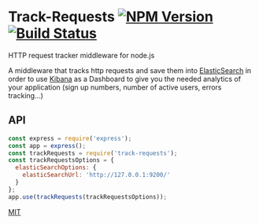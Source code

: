 # Track-Requests [![NPM Version][npm-version-image]][npm-url] [![Build Status](https://travis-ci.com/omargho/track-requests.svg?branch=master)](https://travis-ci.com/omargho/track-requests)

HTTP request tracker middleware for node.js

A middleware that tracks http requests and save them 
into [ElasticSearch](https://www.elastic.co/fr/products/elastic-stack) in order to use [Kibana](https://www.elastic.co/fr/products/kibana) as a
Dashboard to give you the needed analytics of your application (sign up numbers,
number of active users, errors tracking...)  
  
  
## API

<!-- eslint-disable no-unused-vars -->

```js
const express = require('express');
const app = express();
const trackRequests = require('track-requests');
const trackRequestsOptions = {
  elasticSearchOptions: {
    elasticSearchUrl: 'http://127.0.0.1:9200/'
  }
};
app.use(trackRequests(trackRequestsOptions));
```


[MIT](LICENSE)

[npm-url]: https://www.npmjs.com/package/track-requests
[npm-version-image]: https://badgen.net/npm/v/track-requests
